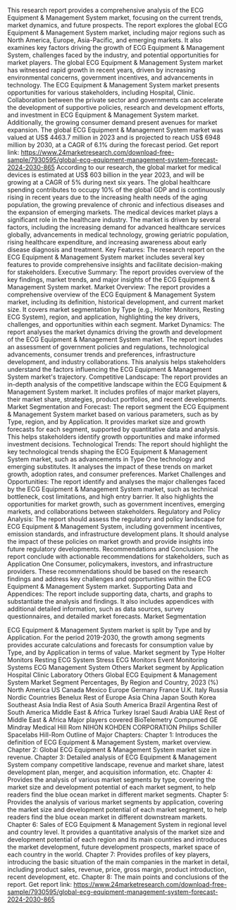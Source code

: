 This research report provides a comprehensive analysis of the ECG Equipment & Management System market, focusing on the current trends, market dynamics, and future prospects. The report explores the global ECG Equipment & Management System market, including major regions such as North America, Europe, Asia-Pacific, and emerging markets. It also examines key factors driving the growth of ECG Equipment & Management System, challenges faced by the industry, and potential opportunities for market players.
The global ECG Equipment & Management System market has witnessed rapid growth in recent years, driven by increasing environmental concerns, government incentives, and advancements in technology. The ECG Equipment & Management System market presents opportunities for various stakeholders, including Hospital, Clinic. Collaboration between the private sector and governments can accelerate the development of supportive policies, research and development efforts, and investment in ECG Equipment & Management System market. Additionally, the growing consumer demand present avenues for market expansion.
The global ECG Equipment & Management System market was valued at US$ 4463.7 million in 2023 and is projected to reach US$ 6948 million by 2030, at a CAGR of 6.1% during the forecast period.
Get report link: https://www.24marketresearch.com/download-free-sample/7930595/global-ecg-equipment-management-system-forecast-2024-2030-865 
According to our research, the global market for medical devices is estimated at US$ 603 billion in the year 2023, and will be growing at a CAGR of 5% during next six years. The global healthcare spending contributes to occupy 10% of the global GDP and is continuously rising in recent years due to the increasing health needs of the aging population, the growing prevalence of chronic and infectious diseases and the expansion of emerging markets. The medical devices market plays a significant role in the healthcare industry. The market is driven by several factors, including the increasing demand for advanced healthcare services globally, advancements in medical technology, growing geriatric population, rising healthcare expenditure, and increasing awareness about early disease diagnosis and treatment.
Key Features:
The research report on the ECG Equipment & Management System market includes several key features to provide comprehensive insights and facilitate decision-making for stakeholders.
Executive Summary: The report provides overview of the key findings, market trends, and major insights of the ECG Equipment & Management System market.
Market Overview: The report provides a comprehensive overview of the ECG Equipment & Management System market, including its definition, historical development, and current market size. It covers market segmentation by Type (e.g., Holter Monitors, Resting ECG System), region, and application, highlighting the key drivers, challenges, and opportunities within each segment.
Market Dynamics: The report analyses the market dynamics driving the growth and development of the ECG Equipment & Management System market. The report includes an assessment of government policies and regulations, technological advancements, consumer trends and preferences, infrastructure development, and industry collaborations. This analysis helps stakeholders understand the factors influencing the ECG Equipment & Management System market's trajectory.
Competitive Landscape: The report provides an in-depth analysis of the competitive landscape within the ECG Equipment & Management System market. It includes profiles of major market players, their market share, strategies, product portfolios, and recent developments.
Market Segmentation and Forecast: The report segment the ECG Equipment & Management System market based on various parameters, such as by Type, region, and by Application. It provides market size and growth forecasts for each segment, supported by quantitative data and analysis. This helps stakeholders identify growth opportunities and make informed investment decisions.
Technological Trends: The report should highlight the key technological trends shaping the ECG Equipment & Management System market, such as advancements in Type One technology and emerging substitutes. It analyses the impact of these trends on market growth, adoption rates, and consumer preferences.
Market Challenges and Opportunities: The report identify and analyses the major challenges faced by the ECG Equipment & Management System market, such as technical bottleneck, cost limitations, and high entry barrier. It also highlights the opportunities for market growth, such as government incentives, emerging markets, and collaborations between stakeholders.
Regulatory and Policy Analysis: The report should assess the regulatory and policy landscape for ECG Equipment & Management System, including government incentives, emission standards, and infrastructure development plans. It should analyse the impact of these policies on market growth and provide insights into future regulatory developments.
Recommendations and Conclusion: The report conclude with actionable recommendations for stakeholders, such as Application One Consumer, policymakers, investors, and infrastructure providers. These recommendations should be based on the research findings and address key challenges and opportunities within the ECG Equipment & Management System market.
Supporting Data and Appendices: The report include supporting data, charts, and graphs to substantiate the analysis and findings. It also includes appendices with additional detailed information, such as data sources, survey questionnaires, and detailed market forecasts.
Market Segmentation

ECG Equipment & Management System market is split by Type and by Application. For the period 2019-2030, the growth among segments provides accurate calculations and forecasts for consumption value by Type, and by Application in terms of value.
Market segment by Type
Holter Monitors
Resting ECG System
Stress ECG Monitors
Event Monitoring Systems
ECG Management System
Others
Market segment by Application
Hospital
Clinic
Laboratory
Others
Global ECG Equipment & Management System Market Segment Percentages, By Region and Country, 2023 (%)
North America
US
Canada
Mexico
Europe
Germany
France
U.K.
Italy
Russia
Nordic Countries
Benelux
Rest of Europe
Asia
China
Japan
South Korea
Southeast Asia
India
Rest of Asia
South America
Brazil
Argentina
Rest of South America
Middle East & Africa
Turkey
Israel
Saudi Arabia
UAE
Rest of Middle East & Africa
Major players covered
BioTelemetry
Compumed
GE
Mindray Medical
Hill Rom
NIHON KOHDEN CORPORATION
Philips
Schiller
Spacelabs
Hill-Rom
Outline of Major Chapters:
Chapter 1: Introduces the definition of ECG Equipment & Management System, market overview.
Chapter 2: Global ECG Equipment & Management System market size in revenue.
Chapter 3: Detailed analysis of ECG Equipment & Management System company competitive landscape, revenue and market share, latest development plan, merger, and acquisition information, etc.
Chapter 4: Provides the analysis of various market segments by type, covering the market size and development potential of each market segment, to help readers find the blue ocean market in different market segments.
Chapter 5: Provides the analysis of various market segments by application, covering the market size and development potential of each market segment, to help readers find the blue ocean market in different downstream markets.
Chapter 6: Sales of ECG Equipment & Management System in regional level and country level. It provides a quantitative analysis of the market size and development potential of each region and its main countries and introduces the market development, future development prospects, market space of each country in the world.
Chapter 7: Provides profiles of key players, introducing the basic situation of the main companies in the market in detail, including product sales, revenue, price, gross margin, product introduction, recent development, etc.
Chapter 8: The main points and conclusions of the report.
Get report link: https://www.24marketresearch.com/download-free-sample/7930595/global-ecg-equipment-management-system-forecast-2024-2030-865 
